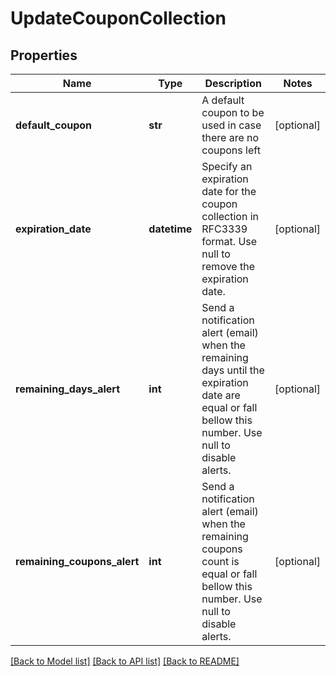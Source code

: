# UpdateCouponCollection

## Properties
Name | Type | Description | Notes
------------ | ------------- | ------------- | -------------
**default_coupon** | **str** | A default coupon to be used in case there are no coupons left | [optional] 
**expiration_date** | **datetime** | Specify an expiration date for the coupon collection in RFC3339 format. Use null to remove the expiration date. | [optional] 
**remaining_days_alert** | **int** | Send a notification alert (email) when the remaining days until the expiration date are equal or fall bellow this number. Use null to disable alerts. | [optional] 
**remaining_coupons_alert** | **int** | Send a notification alert (email) when the remaining coupons count is equal or fall bellow this number. Use null to disable alerts. | [optional] 

[[Back to Model list]](../README.md#documentation-for-models) [[Back to API list]](../README.md#documentation-for-api-endpoints) [[Back to README]](../README.md)


